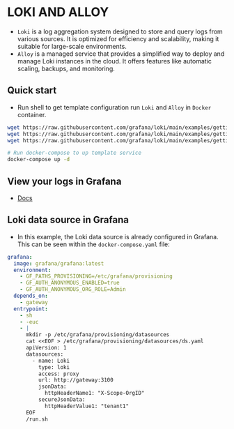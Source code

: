 # LOKI AND ALLOY

- `Loki` is a log aggregation system designed to store and query logs from various sources. It is optimized for efficiency and scalability, making it suitable for large-scale environments.
- `Alloy` is a managed service that provides a simplified way to deploy and manage Loki instances in the cloud. It offers features like automatic scaling, backups, and monitoring.

## Quick start

- Run shell to get template configuration run `Loki` and `Alloy` in `Docker` container.

```bash
wget https://raw.githubusercontent.com/grafana/loki/main/examples/getting-started/loki-config.yaml -O loki-config.yaml
wget https://raw.githubusercontent.com/grafana/loki/main/examples/getting-started/alloy-local-config.yaml -O alloy-local-config.yaml
wget https://raw.githubusercontent.com/grafana/loki/main/examples/getting-started/docker-compose.yaml -O docker-compose.yaml
```

```bash
# Run docker-compose to up template service
docker-compose up -d
```

## View your logs in Grafana

- [Docs](https://grafana.com/docs/loki/latest/get-started/quick-start/quick-start/#view-your-logs-in-grafana)

## Loki data source in Grafana

- In this example, the Loki data source is already configured in Grafana. This can be seen within the `docker-compose.yaml` file:

```yaml
grafana:
  image: grafana/grafana:latest
  environment:
    - GF_PATHS_PROVISIONING=/etc/grafana/provisioning
    - GF_AUTH_ANONYMOUS_ENABLED=true
    - GF_AUTH_ANONYMOUS_ORG_ROLE=Admin
  depends_on:
    - gateway
  entrypoint:
    - sh
    - -euc
    - |
      mkdir -p /etc/grafana/provisioning/datasources
      cat <<EOF > /etc/grafana/provisioning/datasources/ds.yaml
      apiVersion: 1
      datasources:
        - name: Loki
          type: loki
          access: proxy
          url: http://gateway:3100
          jsonData:
            httpHeaderName1: "X-Scope-OrgID"
          secureJsonData:
            httpHeaderValue1: "tenant1"
      EOF
      /run.sh
```

